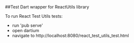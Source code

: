 ##Test Dart wrapper for ReactUtils library

To run React Test Utils tests:
- run 'pub serve'
- open dartium
- navigate to http://localhost:8080/react_test_utils_test.html